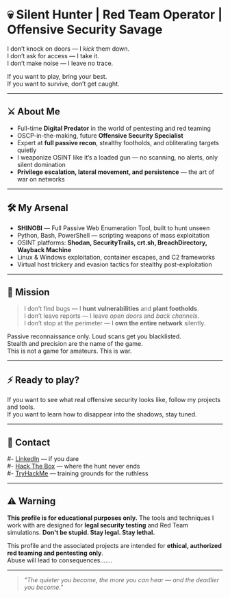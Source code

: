 # 💀 Silent Hunter | Red Team Operator | Offensive Security Savage

I don’t knock on doors — I *kick* them down.  
I don’t ask for access — I take it.  
I don’t make noise — I leave no trace.

If you want to play, bring your best.  
If you want to survive, don’t get caught.

---

## ⚔️ About Me

- Full-time **Digital Predator** in the world of pentesting and red teaming  
- OSCP-in-the-making, future **Offensive Security Specialist**  
- Expert at **full passive recon**, stealthy footholds, and obliterating targets quietly  
- I weaponize OSINT like it’s a loaded gun — no scanning, no alerts, only silent domination  
- **Privilege escalation, lateral movement, and persistence** — the art of war on networks

---

## 🛠️ My Arsenal

- **SHINOBI** — Full Passive Web Enumeration Tool, built to hunt unseen  
- Python, Bash, PowerShell — scripting weapons of mass exploitation  
- OSINT platforms: **Shodan, SecurityTrails, crt.sh, BreachDirectory, Wayback Machine**  
- Linux & Windows exploitation, container escapes, and C2 frameworks  
- Virtual host trickery and evasion tactics for stealthy post-exploitation  

---

## 🎯 Mission

> I don’t find bugs — I **hunt vulnerabilities** and **plant footholds**.  
> I don’t leave reports — I leave *open doors* and *back channels*.  
> I don’t stop at the perimeter — I **own the entire network** silently.

Passive reconnaissance only. Loud scans get you blacklisted.  
Stealth and precision are the name of the game.  
This is not a game for amateurs. This is war.

---

## ⚡ Ready to play?

If you want to see what real offensive security looks like, follow my projects and tools.  
If you want to learn how to disappear into the shadows, stay tuned.  

---

## 📡 Contact

#- [LinkedIn](https://linkedin.com/in/your-profile) — if you dare  
#- [Hack The Box](https://www.hackthebox.eu/profile/yourprofile) — where the hunt never ends  
#- [TryHackMe](https://tryhackme.com/p/yourprofile) — training grounds for the ruthless  

---

## ⚠️ Warning
**This profile is for educational purposes only.** 
The tools and techniques I work with are designed for **legal security testing** and Red Team simulations.
**Don't be stupid. Stay legal. Stay lethal.**

This profile and the associated projects are intended for **ethical, authorized red teaming and pentesting only**.  
Abuse will lead to consequences.......

---

> *"The quieter you become, the more you can hear — and the deadlier you become."*
